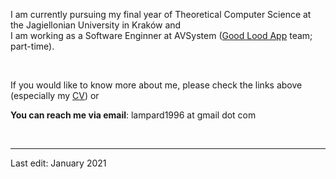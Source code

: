 I am currently pursuing my final year of Theoretical Computer Science at the Jagiellonian University in Kraków and  
I am working as a Software Enginner at AVSystem ([Good Lood App](https://goodlood.com/app/en/) team; part-time).
  
&nbsp;  
  
If you would like to know more about me, please check the links above (especially my [CV](/assets/CV_MS__v2_.pdf)) or

**You can reach me via email**: lampard1996 at gmail dot com
  
&nbsp;  
  
------
Last edit: January 2021
